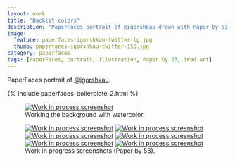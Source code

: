 ```yaml
---
layout: work
title: "Backlit colors"
description: "PaperFaces portrait of @igorshkau drawn with Paper by 53 on an iPad."
image: 
  feature: paperfaces-igorshkau-twitter-lg.jpg
  thumb: paperfaces-igorshkau-twitter-150.jpg
category: paperfaces
tags: [PaperFaces, portrait, illustration, Paper by 53, iPad art]
---
```


PaperFaces portrait of <a href="http://twitter.com/igorshkau">@igorshkau</a>.

{% include paperfaces-boilerplate-2.html %}

<figure>
	<a href="{{ site.url }}/images/paperfaces-igorshkau-process-1-lg.jpg"><img src="{{ site.url }}/images/paperfaces-igorshkau-process-1-750.jpg" alt="Work in process screenshot"></a>
	<figcaption>Working the background with watercolor.</figcaption>
</figure>

<figure class="half">
	<a href="{{ site.url }}/images/paperfaces-igorshkau-process-2-lg.jpg"><img src="{{ site.url }}/images/paperfaces-igorshkau-process-2-600.jpg" alt="Work in process screenshot"></a>
	<a href="{{ site.url }}/images/paperfaces-igorshkau-process-3-lg.jpg"><img src="{{ site.url }}/images/paperfaces-igorshkau-process-3-600.jpg" alt="Work in process screenshot"></a>
	<a href="{{ site.url }}/images/paperfaces-igorshkau-process-4-lg.jpg"><img src="{{ site.url }}/images/paperfaces-igorshkau-process-4-600.jpg" alt="Work in process screenshot"></a>
	<a href="{{ site.url }}/images/paperfaces-igorshkau-process-5-lg.jpg"><img src="{{ site.url }}/images/paperfaces-igorshkau-process-5-600.jpg" alt="Work in process screenshot"></a>
	<a href="{{ site.url }}/images/paperfaces-igorshkau-process-6-lg.jpg"><img src="{{ site.url }}/images/paperfaces-igorshkau-process-6-600.jpg" alt="Work in process screenshot"></a>
	<a href="{{ site.url }}/images/paperfaces-igorshkau-process-7-lg.jpg"><img src="{{ site.url }}/images/paperfaces-igorshkau-process-7-600.jpg" alt="Work in process screenshot"></a>
	<figcaption>Work in progress screenshots (Paper by 53).</figcaption>
</figure>